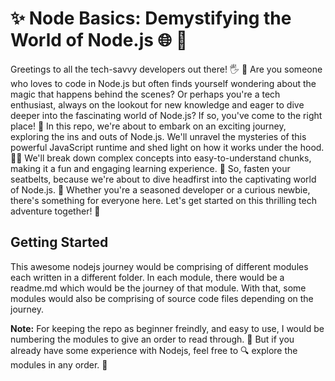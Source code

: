 # :sparkles: Node Basics: Demystifying the World of Node.js :globe_with_meridians: :rocket:

Greetings to all the tech-savvy developers out there! 🖐️ 
🎉 Are you someone who loves to code in Node.js but often finds yourself wondering about the magic that happens behind the scenes? Or perhaps you're a tech enthusiast, always on the lookout for new knowledge and eager to dive deeper into the fascinating world of Node.js? If so, you've come to the right place! 🎯
In this repo, we're about to embark on an exciting journey, exploring the ins and outs of Node.js. We'll unravel the mysteries of this powerful JavaScript runtime and shed light on how it works under the hood. 🕵️‍♂️ We'll break down complex concepts into easy-to-understand chunks, making it a fun and engaging learning experience. 🎈
So, fasten your seatbelts, because we're about to dive headfirst into the captivating world of Node.js. 🚀 Whether you're a seasoned developer or a curious newbie, there's something for everyone here. Let's get started on this thrilling tech adventure together! 🤝

## Getting Started

This awesome nodejs journey would be comprising of different modules each written in a different folder.
In each module, there would be a <span>readme.md</span> which would be the journey of that module.
With that, some modules would also be comprising of source code files depending on the journey.

**Note:** For keeping the repo as beginner freindly, and easy to use, I would be numbering the modules to give an order to read through.
:book: But if you already have some experience with Nodejs, feel free to :mag: explore the modules in any order. :rocket:
